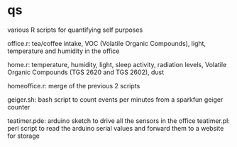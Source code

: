 qs
===

various R scripts for quantifying self purposes

office.r: tea/coffee intake, VOC (Volatile Organic Compounds), light, temperature and humidity in the office

home.r: temperature, humidity, light, sleep activity, radiation levels, Volatile Organic Compounds (TGS 2620 and TGS 2602), dust

homeoffice.r: merge of the previous 2 scripts


geiger.sh: bash script to count events per minutes from a sparkfun geiger counter

teatimer.pde: arduino sketch to drive all the sensors in the office
teatimer.pl: perl script to read the arduino serial values and forward them to a website for storage
